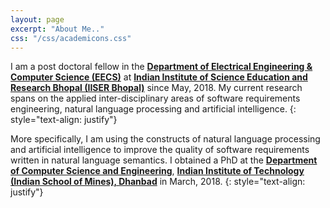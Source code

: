 ```yaml
---
layout: page
excerpt: "About Me.."
css: "/css/academicons.css"
---
```


I am a post doctoral fellow in the **[Department of Electrical Engineering & Computer Science (EECS)](https://eecs.iiserb.ac.in/)** at **[Indian Institute of Science Education and Research Bhopal (IISER Bhopal)](https://www.iiserb.ac.in/)** since May, 2018. My current research spans on the applied inter-disciplinary areas of software requirements engineering, natural language processing and artificial intelligence. 
{: style="text-align: justify"}

More specifically, I am using the constructs of natural language processing and artificial intelligence to improve the quality of software requirements written in natural language semantics. I obtained a PhD at the **[Department of Computer Science and Engineering](https://www.iitism.ac.in/index.php/Departments/dept_cse)**, **[Indian Institute of Technology (Indian School of Mines), Dhanbad](https://www.iitism.ac.in/)** in March, 2018. 
{: style="text-align: justify"}


<div style="text-align: center">
<a target="_blank" href="https://scholar.google.co.in/citations?user=J5u1v6QAAAAJ&hl=en"><span class="ai ai-google-scholar-square ai-2x" style="color:#000000" aria-hidden="true"></span></a> 
<a target="_blank" href="https://dblp.uni-trier.de/pid/143/7257.html?q=author%3DSiba_Mishra"><span class="ai ai-dblp-square ai-2x" style="color:#000000" aria-hidden="true"></span></a> 
<a target="_blank" href="https://dl.acm.org/profile/87958799257"><span class="ai ai-acmdl-square ai-2x" style="color:#000000" aria-hidden="true"></span></a> 
<a target="_blank" href="https://orcid.org/0000-0002-9893-595X"><span class="ai ai-orcid-square ai-2x" style="color:#000000" aria-hidden="true"></span></a> 
<a target="_blank" href="https://www.github.com/SibaMishra/"><span class="fa fa-github-square fa-2x" style="color:#000000" aria-hidden="true"></span></a>
<a target="_blank" href="https://www.scopus.com/authid/detail.uri?authorId=57200330225"><span class="ai ai-scopus-square ai-2x" style="color:#000000" aria-hidden="true"></span></a>
<a target="_blank" href="./assets/SIBA_CV.pdf"><span class="ai ai-cv-square ai-2x" style="color:#000000" aria-hidden="true"></span></a>
</div>





